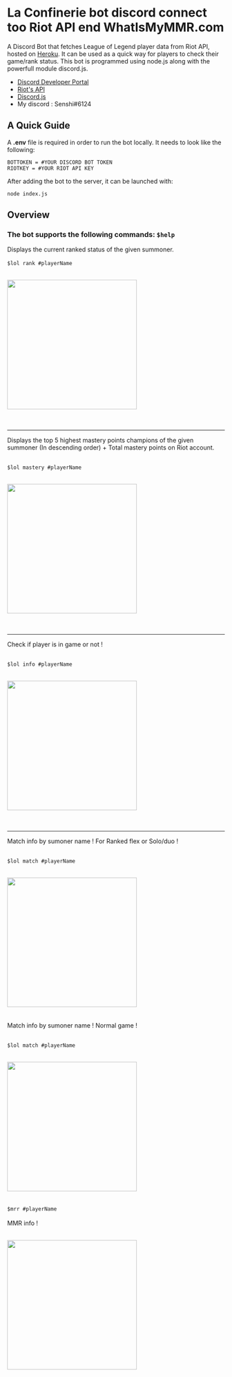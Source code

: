 # La Confinerie bot discord connect too Riot API end WhatIsMyMMR.com
 
A Discord Bot that fetches League of Legend player data from Riot API, hosted on [Heroku](https://dashboard.heroku.com/apps). It can be used as a quick way for players to check their game/rank status. This bot is programmed using node.js along with the powerfull module discord.js. <br/>
 - [Discord Developer Portal](https://discord.com/developers/docs/intro) <br/>
 - [Riot's API](https://developer.riotgames.com) <br/>
 - [Discord.js](https://discord.js.org/#/) <br/>
 - My discord : Senshi#6124

## A Quick Guide
A **.env** file is required in order to run the bot locally. It needs to look like the following:
```
BOTTOKEN = #YOUR DISCORD BOT TOKEN
RIOTKEY = #YOUR RIOT API KEY
```
After adding the bot to the server, it can be launched with:
```
node index.js
```

## Overview
### The bot supports the following commands: ```$help```<br/>

Displays the current ranked status of the given summoner. <br/><br/>
``` $lol rank #playerName ``` <br/><br/>

<img src="https://raw.githubusercontent.com/LorenzoDv/LaConf-Discord_bot/master/img/demo/lolrankinfo.PNG" width = "300"> <br/><br/><br/>

<hr>
Displays the top 5 highest mastery points champions of the given summoner (In descending order) + Total mastery points on Riot account. <br/><br/>

``` $lol mastery #playerName ``` <br/><br/>

<img src="https://raw.githubusercontent.com/LorenzoDv/LaConf-Discord_bot/master/img/demo/masteryinfo1.PNG" width = "300"> <br/><br/><br/>

<hr>
Check if player is in game or not !<br/><br/>

``` $lol info #playerName ``` <br/><br/>

<img src="https://raw.githubusercontent.com/LorenzoDv/LaConf-Discord_bot/master/img/demo/infoplayer.PNG" width = "300"> <br/><br/><br/>

<hr>
Match info by sumoner name ! For Ranked flex or Solo/duo !<br/><br/>

``` $lol match #playerName ``` <br/><br/>

<img src="https://raw.githubusercontent.com/LorenzoDv/LaConf-DiscordBot-for-leagues-of-legend/master/img/demo/embedlol.PNG" width = "300"> <br/><br/><br/>
Match info by sumoner name ! Normal game !<br/><br/>

``` $lol match #playerName ``` <br/><br/>

<img src="https://raw.githubusercontent.com/LorenzoDv/LaConf-DiscordBot-for-leagues-of-legend/master/img/demo/normal%20game.PNG" width = "300"> <br/><br/><br/>
``` $mrr #playerName ``` <br/><br/>
MMR info  !<br/><br/>

<img src="https://raw.githubusercontent.com/LorenzoDv/LaConf-DiscordBot-for-leagues-of-legend/master/img/demo/mrr.PNG" width = "300"> <br/><br/><br/>




